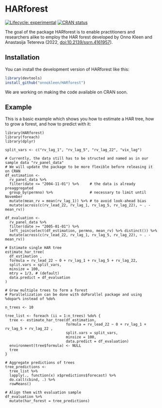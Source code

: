 # HARforest

<!-- badges: start -->
[![Lifecycle: experimental](https://img.shields.io/badge/lifecycle-experimental-orange.svg)](https://lifecycle.r-lib.org/articles/stages.html#experimental)
[![CRAN status](https://www.r-pkg.org/badges/version/HARforest)](https://CRAN.R-project.org/package=HARforest)
<!-- badges: end -->

The goal of the package HARforest is to enable practitioners and researchers alike to employ the HAR forest developed by Onno Kleen and Anastasija Tetereva (2022, [doi:10.2139/ssrn.4161957](https://10.2139/ssrn.4161957)).

## Installation

You can install the development version of HARforest like this:

``` r
library(devtools)
install_github("onnokleen/HARforest")
```

We are working on making the code available on CRAN soon.

## Example

This is a basic example which shows you how to estimate a HAR tree, how to grow a forest, and how to predict with it:

```{r example}
library(HARforest)
library(foreach)
library(dplyr)

split_vars <- c("rv_lag_1", "rv_lag_5", "rv_lag_22", "vix_lag")

# Currently, the data still has to be structed and named as in our sample data "rv_panel_data"
# We will update the package to be more flexible before releasing it on CRAN
df_estimation <-
  rv_panel_data %>%
  filter(date <= "2004-11-01") %>%     # the data is already preaggregated
  group_by(permno) %>%                 # necessary to limit until November
  mutate(mean_rv = mean(rv_lag_1)) %>% # to avoid look-ahead bias
  mutate(across(c(rv_lead_22, rv_lag_1, rv_lag_5, rv_lag_22), ~ . - mean_rv)) 

df_evaluation <-
  rv_panel_data %>%
  filter(date >= "2005-01-01") %>%
  left_join(select(df_estimation, permno, mean_rv) %>% distinct()) %>%
  mutate(across(c(rv_lead_22, rv_lag_1, rv_lag_5, rv_lag_22), ~ . - mean_rv)) 

# Estimate single HAR tree
estimate_har_tree(
  df_estimation ,
  formula = rv_lead_22 ~ 0 + rv_lag_1 + rv_lag_5 + rv_lag_22,
  split.vars = split_vars,
  minsize = 100,
  mtry = 1/3, # (default)
  data.predict = df_evaluation
)

# Grow multiple trees to form a forest
# Parallelization can be done with doParallel package and using %dopar% instead of %do%

n_trees <- 10

tree_list <- foreach (ii = 1:n_trees) %do% {
  tree <- estimate_har_tree(df_estimation,
                            formula = rv_lead_22 ~ 0 + rv_lag_1 + rv_lag_5 + rv_lag_22 ,
                            split.vars = split_vars,
                            minsize = 100,
                            data.predict = df_evaluation)
  environment(tree$formula) <- NULL
  tree
}

# Aggregate predictions of trees
tree_predictions <-
  tree_list %>%
  lapply(., function(x) x$predictions$forecast) %>%
  do.call(cbind, .) %>%
  rowMeans()

# Align them with evaluation sample
df_evaluation %>%
  mutate(har_forest = tree_predictions)
  
```

